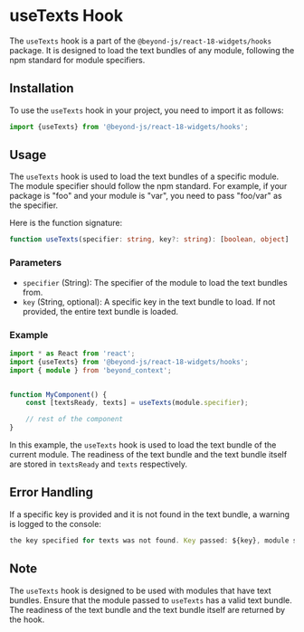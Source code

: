 # useTexts Hook

The `useTexts` hook is a part of the `@beyond-js/react-18-widgets/hooks` package. It is designed to load the text bundles of any module, following the npm standard for module specifiers.

## Installation

To use the `useTexts` hook in your project, you need to import it as follows:

```javascript
import {useTexts} from '@beyond-js/react-18-widgets/hooks';
```

## Usage

The `useTexts` hook is used to load the text bundles of a specific module. The module specifier should follow the npm standard. For example, if your package is "foo" and your module is "var", you need to pass "foo/var" as the specifier.

Here is the function signature:

```typescript
function useTexts(specifier: string, key?: string): [boolean, object]
```

### Parameters

- `specifier` (String): The specifier of the module to load the text bundles from.
- `key` (String, optional): A specific key in the text bundle to load. If not provided, the entire text bundle is loaded.

### Example

```typescript
import * as React from 'react';
import {useTexts} from '@beyond-js/react-18-widgets/hooks';
import { module } from 'beyond_context';


function MyComponent() {
    const [textsReady, texts] = useTexts(module.specifier);

    // rest of the component
}
```

In this example, the `useTexts` hook is used to load the text bundle of the current module. The readiness of the text bundle and the text bundle itself are stored in `textsReady` and `texts` respectively.

## Error Handling

If a specific key is provided and it is not found in the text bundle, a warning is logged to the console:

```javascript
the key specified for texts was not found. Key passed: ${key}, module specifier: ${specifier}
```

## Note

The `useTexts` hook is designed to be used with modules that have text bundles. Ensure that the module passed to `useTexts` has a valid text bundle. The readiness of the text bundle and the text bundle itself are returned by the hook.